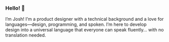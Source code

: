 <!-- UPDATED: November 9, 2024 -->
### Hello! 👋

I’m Josh! I’m a product designer with a technical background and a love for languages—design, programming, and spoken. I’m here to develop design into a universal language that everyone can speak fluently… with no translation needed.

<!-- UPDATED: September 14, 2024 -->
<!-- ### Hello! 👋

I’m Josh, a recent Brown University graduate with a background in Computer Science, focusing on Design and Artificial Intelligence. As a UX Engineer, I'm passionate about leveraging technology to foster meaningful human connections. Currently, I’m a UX Developer at Collabria, where I’m gaining startup experience to drive my career forward in the fields of educational technology and health and wellness. -->

<!-- UPDATED: June 14, 2024 -->
<!-- ### Hello! 👋

I’m Josh, a recent graduate from Brown University studying Computer Science with a focus on Design and Artificial Intelligence. I’m a UX Engineer who is passionate about integrating technology to uplift human connections around the world. Currently, I’m a Venture for America Fellow, gaining startup experience to propel my career in technology and health and wellness. -->

<!-- UPDATED: March 12, 2024 -->
<!-- ### Hello! 👋

I’m Josh, a senior at Brown University studying Computer Science with a focus on design and artificial intelligence. I’m a UX Designer who is passionate about integrating technology to uplift human connections around the world. -->

<!-- UPDATED: January 11, 2024 -->
<!-- ### Hello! 👋

I’m Josh, a senior at Brown University studying Computer Science with a focus on design and artificial intelligence. I’m a UX Designer who is passionate about integrating technology to foster inclusive and accessible experiences for all identities, backgrounds, and ages.  -->

<!-- UPDATED: August 15, 2023 -->
<!--### Welcome! 😄

I'm Josh, and I'm a senior at **Brown University** studying Computer Science with a focus on design and artificial intelligence. Along with being an avid researcher in positive psychology, my interests lie in art, management, and entrepreneurship. -->

<!-- UPDATED: December 18, 2022 -->
<!-- I'm Josh, and I'm a junior at **Brown University** studying Computer Science with a focus on design and software. Along with being an avid researcher in positive psychology, my interests lie in entrepreneurship, management, and art. -->

<!-- UPDATED: November 5, 2022 -->
<!-- I'm Josh **(he/him)**, and I'm a junior at **Brown University** studying Computer Science with a focus on design, computer vision, graphics, and deep learning. Along with being an avid researcher in positive psychology, my interests lie in entrepreneurship and project/product management. -->

<!-- UPDATED: June 11, 2022 -->
<!-- I'm Josh **(he/him)**, and I'm a junior at **Brown University** studying Computer Science with a focus on software, graphics, and design. Along with being an avid researcher in positive psychology, my passions lie in software engineering, UI/UX design, and web applications. -->

<!-- UPDATED: January 16, 2022 -->
<!-- I'm Josh **(he/him)**, and I’m an incoming third-year student at **Brown University** studying Computer Science with interests in Software Principles and Visual Computing. I’m also an avid researcher in the Cognitive and Human Behavioral studies, specifically in emotional and artificial intelligence along with computer vision. -->

<!-- Computer Graphics (CSCI 1230) -->
<!-- Terminal: ~/Qt/Qt\ Creator.app/Contents/MacOS/Qt\ Creator -->
<!-- Print: std::cout << "" << std::endl; -->

<!-- UTRA - Function Learning (Summer 2023) -->
<!--https://github.com/rgelpi/function-learning-kids/tree/josh-feedback  -->

<!--
**joshbenzon/joshbenzon** is a ✨ _special_ ✨ repository because its `README.md` (this file) appears on your GitHub profile.

Here are some ideas to get you started:
- 🔭 I’m currently working on ...
- 🌱 I’m currently learning ...
- 👯 I’m looking to collaborate on ...
- 🤔 I’m looking for help with ...
- 💬 Ask me about ...
- 📫 How to reach me: ...
- 😄 Pronouns: ...
- ⚡ Fun fact: ...
-->
